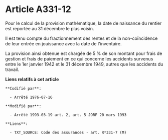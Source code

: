 # Article A331-12

Pour le calcul de la provision mathématique, la date de naissance du rentier est reportée au 31 décembre le plus voisin.

Il est tenu compte du fractionnement des rentes et de la non-coïncidence de leur entrée en jouissance avec la date de
l'inventaire.

La provision ainsi obtenue est chargée de 5 % de son montant pour frais de gestion et frais de paiement en ce qui concerne
les accidents survenus entre le 1er janvier 1942 et le 31 décembre 1949, autres que les accidents du travail.

**Liens relatifs à cet article**

	**Codifié par**:

	  - Arrêté 1976-07-16

	**Modifié par**:

	  - Arrêté 1993-03-19 art. 2, art. 5 JORF 20 mars 1993

	**Liens**:

	  - TXT_SOURCE: Code des assurances - art. R*331-7 (M)
